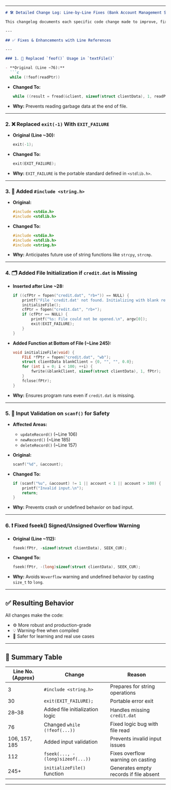 
---

````markdown
# 🛠️ Detailed Change Log: Line-by-Line Fixes (Bank Account Management System)

This changelog documents each specific code change made to improve, fix, and enhance the original C program.

---

## ✅ Fixes & Enhancements with Line References

---

### 1. 🔁 Replaced `feof()` Usage in `textFile()`

- **Original (Line ~76):**
  ```c
  while (!feof(readPtr))
````

* **Changed To:**

  ```c
  while ((result = fread(&client, sizeof(struct clientData), 1, readPtr)) == 1)
  ```
* **Why:** Prevents reading garbage data at the end of file.

---

### 2. ❌ Replaced `exit(-1)` With `EXIT_FAILURE`

* **Original (Line \~30):**

  ```c
  exit(-1);
  ```
* **Changed To:**

  ```c
  exit(EXIT_FAILURE);
  ```
* **Why:** `EXIT_FAILURE` is the portable standard defined in `<stdlib.h>`.

---

### 3. 🧾 Added `#include <string.h>`

* **Original:**

  ```c
  #include <stdio.h>
  #include <stdlib.h>
  ```
* **Changed To:**

  ```c
  #include <stdio.h>
  #include <stdlib.h>
  #include <string.h>
  ```
* **Why:** Anticipates future use of string functions like `strcpy`, `strcmp`.

---

### 4. 🗂️ Added File Initialization if `credit.dat` is Missing

* **Inserted after Line \~28:**

  ```c
  if ((cfPtr = fopen("credit.dat", "rb+")) == NULL) {
      printf("File 'credit.dat' not found. Initializing with blank records...\n");
      initializeFile();
      cfPtr = fopen("credit.dat", "rb+");
      if (cfPtr == NULL) {
          printf("%s: File could not be opened.\n", argv[0]);
          exit(EXIT_FAILURE);
      }
  }
  ```

* **Added Function at Bottom of File (\~Line 245):**

  ```c
  void initializeFile(void) {
      FILE *fPtr = fopen("credit.dat", "wb");
      struct clientData blankClient = {0, "", "", 0.0};
      for (int i = 0; i < 100; ++i) {
          fwrite(&blankClient, sizeof(struct clientData), 1, fPtr);
      }
      fclose(fPtr);
  }
  ```

* **Why:** Ensures program runs even if `credit.dat` is missing.

---

### 5. 🧪 Input Validation on `scanf()` for Safety

* **Affected Areas:**

  * `updateRecord()` (\~Line 106)
  * `newRecord()` (\~Line 185)
  * `deleteRecord()` (\~Line 157)

* **Original:**

  ```c
  scanf("%d", &account);
  ```

* **Changed To:**

  ```c
  if (scanf("%u", &account) != 1 || account < 1 || account > 100) {
      printf("Invalid input.\n");
      return;
  }
  ```

* **Why:** Prevents crash or undefined behavior on bad input.

---

### 6. ❗ Fixed fseek() Signed/Unsigned Overflow Warning

* **Original (Line \~112):**

  ```c
  fseek(fPtr, -sizeof(struct clientData), SEEK_CUR);
  ```
* **Changed To:**

  ```c
  fseek(fPtr, -(long)sizeof(struct clientData), SEEK_CUR);
  ```
* **Why:** Avoids `Woverflow` warning and undefined behavior by casting `size_t` to `long`.

---

## ✅ Resulting Behavior

All changes make the code:

* ⚙️ More robust and production-grade
* 💡 Warning-free when compiled
* 🧠 Safer for learning and real use cases

---

## 📁 Summary Table

| Line No. (Approx) | Change                           | Reason                                 |
| ----------------- | -------------------------------- | -------------------------------------- |
| 3                 | `#include <string.h>`            | Prepares for string operations         |
| 30                | `exit(EXIT_FAILURE);`            | Portable error exit                    |
| 28–38             | Added file initialization logic  | Handles missing `credit.dat`           |
| 76                | Changed `while (!feof(...))`     | Fixed logic bug with file read         |
| 106, 157, 185     | Added input validation           | Prevents invalid input issues          |
| 112               | `fseek(..., -(long)sizeof(...))` | Fixes overflow warning on casting      |
| 245+              | `initializeFile()` function      | Generates empty records if file absent |

---


